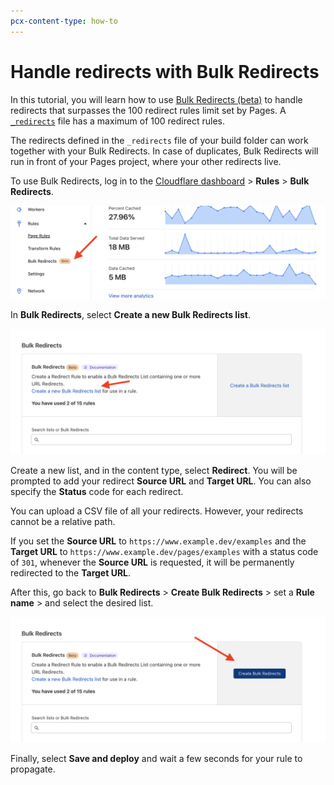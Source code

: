 ```yaml
---
pcx-content-type: how-to
---
```


# Handle redirects with Bulk Redirects

In this tutorial, you will learn how to use [Bulk Redirects (beta)](https://developers.cloudflare.com/rules/bulk-redirects) to handle redirects that surpasses the 100 redirect rules limit set by Pages. A [`_redirects`](https://developers.cloudflare.com/pages/platform/limits#redirects) file has a maximum of 100 redirect rules.

<Aside type="Note">

The redirects defined in the `_redirects` file of your build folder can work together with your Bulk Redirects. In case of duplicates, Bulk Redirects will run in front of your Pages project, where your other redirects live.

</Aside>

To use Bulk Redirects, log in to the [Cloudflare dashboard](https://dash.cloudflare.com?to=/:account/:zone/rules) > **Rules** > **Bulk Redirects**.

![Bulk redirects option](./media/bulk_redirects_option.png)

In **Bulk Redirects**, select **Create a new Bulk Redirects list**.

![Create a new Bulk redirects list](./media/create_a_new_bulk_redirect_list.png)

Create a new list, and in the content type, select **Redirect**. You will be prompted to add your redirect **Source URL** and **Target URL**. You can also specify the **Status** code for each redirect.

<Aside type="note">

You can upload a CSV file of all your redirects. However, your redirects cannot be a relative path.

</Aside>

If you set the **Source URL** to `https://www.example.dev/examples` and the **Target URL** to `https://www.example.dev/pages/examples` with a status code of `301`, whenever the **Source URL** is requested, it will be permanently redirected to the **Target URL**.

After this, go back to **Bulk Redirects** > **Create Bulk Redirects**  > set a **Rule name** > and select the desired list.

![Create a new Bulk redirects](./media/create_new_bulk_redirect.png)

Finally, select **Save and deploy** and wait a few seconds for your rule to propagate.
